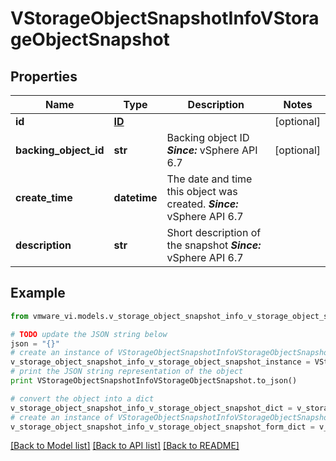 # VStorageObjectSnapshotInfoVStorageObjectSnapshot


## Properties
Name | Type | Description | Notes
------------ | ------------- | ------------- | -------------
**id** | [**ID**](ID.md) |  | [optional] 
**backing_object_id** | **str** | Backing object ID  ***Since:*** vSphere API 6.7  | [optional] 
**create_time** | **datetime** | The date and time this object was created.  ***Since:*** vSphere API 6.7  | 
**description** | **str** | Short description of the snapshot  ***Since:*** vSphere API 6.7  | 

## Example

```python
from vmware_vi.models.v_storage_object_snapshot_info_v_storage_object_snapshot import VStorageObjectSnapshotInfoVStorageObjectSnapshot

# TODO update the JSON string below
json = "{}"
# create an instance of VStorageObjectSnapshotInfoVStorageObjectSnapshot from a JSON string
v_storage_object_snapshot_info_v_storage_object_snapshot_instance = VStorageObjectSnapshotInfoVStorageObjectSnapshot.from_json(json)
# print the JSON string representation of the object
print VStorageObjectSnapshotInfoVStorageObjectSnapshot.to_json()

# convert the object into a dict
v_storage_object_snapshot_info_v_storage_object_snapshot_dict = v_storage_object_snapshot_info_v_storage_object_snapshot_instance.to_dict()
# create an instance of VStorageObjectSnapshotInfoVStorageObjectSnapshot from a dict
v_storage_object_snapshot_info_v_storage_object_snapshot_form_dict = v_storage_object_snapshot_info_v_storage_object_snapshot.from_dict(v_storage_object_snapshot_info_v_storage_object_snapshot_dict)
```
[[Back to Model list]](../README.md#documentation-for-models) [[Back to API list]](../README.md#documentation-for-api-endpoints) [[Back to README]](../README.md)


